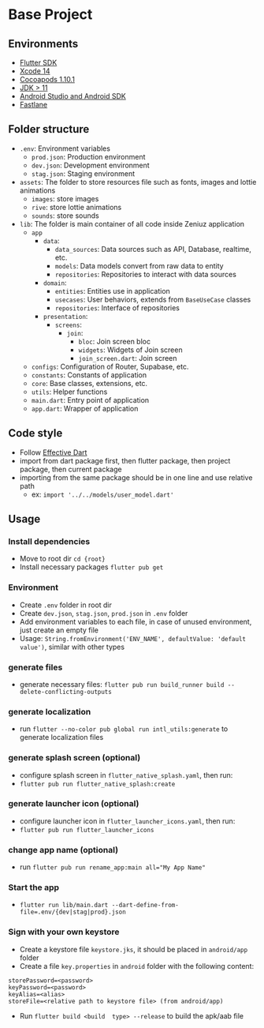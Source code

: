 # Base Project

## Environments
- [Flutter SDK](https://flutter.dev)
- [Xcode 14](https://developer.apple.com/xcode)
- [Cocoapods 1.10.1](https://cocoapods.org)
- [JDK > 11](https://www.oracle.com/java/technologies/javase-jdk11-downloads.html)
- [Android Studio and Android SDK](https://developer.android.com/studio)
- [Fastlane](https://docs.fastlane.tools/)

## Folder structure
- `.env`: Environment variables
  - `prod.json`: Production environment
  - `dev.json`: Development environment
  - `stag.json`: Staging environment
- `assets`: The folder to store resources file such as fonts, images and lottie animations
  - `images`: store images
  - `rive`: store lottie animations
  - `sounds`: store sounds
- `lib`: The folder is main container of all code inside Zeniuz application
    - `app`
      - `data`: 
        - `data_sources`: Data sources such as API, Database, realtime, etc.
        - `models`: Data models convert from raw data to entity
        - `repositories`: Repositories to interact with data sources
      - `domain`:
        - `entities`: Entities use in application
        - `usecases`: User behaviors, extends from `BaseUseCase` classes
        - `repositories`: Interface of repositories
      - `presentation`:
        - `screens`: 
            - `join`:
                - `bloc`: Join screen bloc
                - `widgets`: Widgets of Join screen
                - `join_screen.dart`: Join screen
    - `configs`: Configuration of Router, Supabase, etc.
    - `constants`: Constants of application
    - `core`: Base classes, extensions, etc.
    - `utils`: Helper functions
    - `main.dart`: Entry point of application
    - `app.dart`: Wrapper of application

## Code style
- Follow [Effective Dart](https://dart.dev/guides/language/effective-dart/style)
- import from dart package first, then flutter package, then project package, then current package
- importing from the same package should be in one line and use relative path 
  - ex: `import '../../models/user_model.dart'`

## Usage

### Install dependencies
- Move to root dir `cd {root}`
- Install necessary packages `flutter pub get`

### Environment
- Create `.env` folder in root dir
- Create `dev.json`, `stag.json`, `prod.json` in `.env` folder
- Add environment variables to each file, in case of unused environment, just create an empty file
- Usage: `String.fromEnvironment('ENV_NAME', defaultValue: 'default value')`, similar with other types

### generate files
- generate necessary files: `flutter pub run build_runner build --delete-conflicting-outputs`

### generate localization
- run `flutter --no-color pub global run intl_utils:generate` to generate localization files

### generate splash screen (optional)
- configure splash screen in `flutter_native_splash.yaml`, then run:
- `flutter pub run flutter_native_splash:create`

### generate launcher icon (optional)
- configure launcher icon in `flutter_launcher_icons.yaml`, then run:
- `flutter pub run flutter_launcher_icons`

### change app name (optional)
- run `flutter pub run rename_app:main all="My App Name"`

### Start the app
- `flutter run lib/main.dart --dart-define-from-file=.env/{dev|stag|prod}.json`

### Sign with your own keystore
- Create a keystore file `keystore.jks`, it should be placed in `android/app` folder
- Create a file `key.properties` in `android` folder with the following content:
```
storePassword=<password>
keyPassword=<password>
keyAlias=<alias>
storeFile=<relative path to keystore file> (from android/app)
```
- Run `flutter build <build  type> --release` to build the apk/aab file
